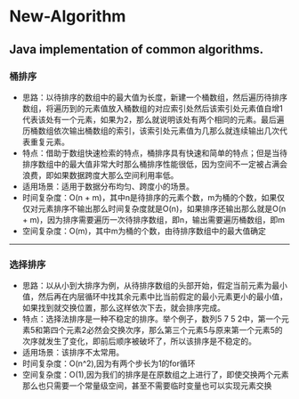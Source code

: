# New-Algorithm
Java implementation of common algorithms.
---
### 桶排序
+ 思路：以待排序的数组中的最大值为长度，新建一个桶数组，然后遍历待排序数组，将遍历到的元素值放入桶数组的对应索引处然后该索引处元素值自增1代表该处有一个元素，如果为2，那么就说明该处有两个相同的元素。最后遍历桶数组依次输出桶数组的索引，该索引处元素值为几那么就连续输出几次代表重复元素。
+ 特点：借助于数组快速检索的特点，桶排序具有快速和简单的特点；但是当待排序数组中的最大值非常大时那么桶排序性能很低，因为空间不一定被占满会浪费，即如果数据跨度大那么空间利用率低。
+ 适用场景：适用于数据分布均匀、跨度小的场景。
+ 时间复杂度：O(n + m)，其中n是待排序的元素个数，m为桶的个数，如果仅仅对元素排序不输出那么时间复杂度就是O(n)，如果排序还输出那么就是O(n + m)，因为排序需要遍历一次待排序数组，即n，输出需要遍历桶数组，即m
+ 空间复杂度：O(m)，其中m为桶的个数，由待排序数组中的最大值确定
---
### 选择排序
+ 思路：以从小到大排序为例，从待排序数组的头部开始，假定当前元素为最小值，然后再在内层循环中找其余元素中比当前假定的最小元素更小的最小值，如果找到就交换位置，那么这样依次下去，就会排序完成。
+ 特点：选择法排序是一种不稳定的排序。举个例子，数列5 7 5 2中，第一个元素5和第四个元素2必然会交换次序，那么第三个元素5与原来第一个元素5的次序就发生了变化，即前后顺序被破坏了，所以该排序是不稳定的。
+ 适用场景：该排序不太常用。
+ 时间复杂度：O(n^2),因为有两个步长为1的for循环
+ 空间复杂度：O(1),因为我们的排序是在原数组之上进行了，即使交换两个元素那么也只需要一个常量级空间，甚至不需要临时变量也可以实现元素交换


